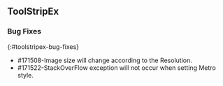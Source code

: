 ## ToolStripEx

### Bug Fixes
{:#toolstripex-bug-fixes}

* \#171508-Image size will change according to the Resolution.
* \#171522-StackOverFlow exception will not occur when setting Metro style.